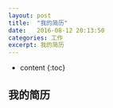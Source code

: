 ```yaml
---
layout: post
title:  "我的简历"
date:   2016-08-12 20:13:50
categories: 工作
excerpt: 我的简历
---
```


* content
{:toc}


## 我的简历
